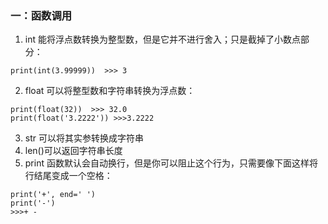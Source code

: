 ### 一：函数调用

1. int 能将浮点数转换为整型数，但是它并不进行舍入；只是截掉了小数点部分：

```
print(int(3.99999))  >>> 3
```

2. float 可以将整型数和字符串转换为浮点数：

```
print(float(32))  >>> 32.0
print(float('3.2222')) >>>3.2222
```

3. str 可以将其实参转换成字符串
4. len()可以返回字符串长度
5. print 函数默认会自动换行，但是你可以阻止这个行为，只需要像下面这样将行结尾变成一个空格：

```
print('+', end=' ')
print('-')
>>>+ -
```
